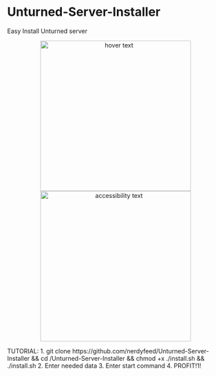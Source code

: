 # Unturned-Server-Installer
Easy Install Unturned server
<p align="center">
  <img src="http://uncls.gamestores.ru/files/stores/frontend/template_4/images/unturned_logo.png" width="350" title="hover text">
  <img src="http://uncls.gamestores.ru/files/stores/frontend/template_4/images/unturned_logo.png" width="350" alt="accessibility text">
</p>
TUTORIAL:
1. git clone https://github.com/nerdyfeed/Unturned-Server-Installer && cd /Unturned-Server-Installer && chmod +x ./install.sh && ./install.sh
2. Enter needed data
3. Enter start command
4. PROFIT!1!
